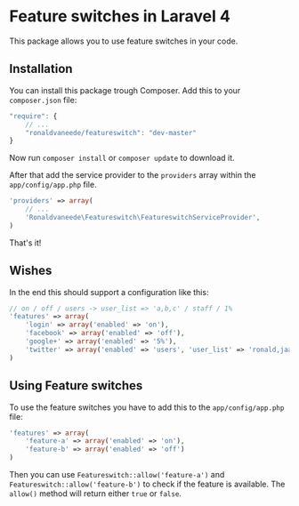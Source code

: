 # Feature switches in Laravel 4

This package allows you to use feature switches in your code.

## Installation

You can install this package trough Composer. Add this to your `composer.json` file:
```js
"require": {
    // ...
    "ronaldvaneede/featureswitch": "dev-master"
}
```

Now run `composer install` or `composer update` to download it.

After that add the service provider to the `providers` array within the `app/config/app.php` file.

```php
'providers' => array(
    // ...
    'Ronaldvaneede\Featureswitch\FeatureswitchServiceProvider',
)
```

That's it!

## Wishes

In the end this should support a configuration like this:

```php
// on / off / users -> user_list => 'a,b,c' / staff / 1% 
'features' => array(
    'login' => array('enabled' => 'on'),
    'facebook' => array('enabled' => 'off'),
    'google+' => array('enabled' => '5%'),
    'twitter' => array('enabled' => 'users', 'user_list' => 'ronald,jaap,piet')
)
```

## Using Feature switches

To use the feature switches you have to add this to the `app/config/app.php` file:

```php
'features' => array(
    'feature-a' => array('enabled' => 'on'),
    'feature-b' => array('enabled' => 'off')
)
```

Then you can use `Featureswitch::allow('feature-a')` and `Featureswitch::allow('feature-b')` to check if the feature is available.
The `allow()` method will return either `true` or `false`.